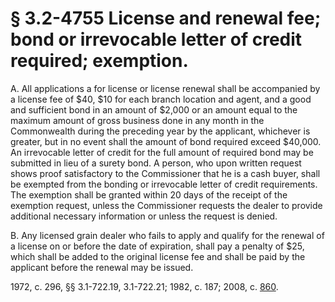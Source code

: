 # § 3.2-4755 License and renewal fee; bond or irrevocable letter of credit required; exemption.

<p>A. All applications a for license or license renewal shall be accompanied by a license fee of $40, $10 for each branch location and agent, and a good and sufficient bond in an amount of $2,000 or an amount equal to the maximum amount of gross business done in any month in the Commonwealth during the preceding year by the applicant, whichever is greater, but in no event shall the amount of bond required exceed $40,000. An irrevocable letter of credit for the full amount of required bond may be submitted in lieu of a surety bond. A person, who upon written request shows proof satisfactory to the Commissioner that he is a cash buyer, shall be exempted from the bonding or irrevocable letter of credit requirements. The exemption shall be granted within 20 days of the receipt of the exemption request, unless the Commissioner requests the dealer to provide additional necessary information or unless the request is denied.</p><p>B. Any licensed grain dealer who fails to apply and qualify for the renewal of a license on or before the date of expiration, shall pay a penalty of $25, which shall be added to the original license fee and shall be paid by the applicant before the renewal may be issued.</p><p>1972, c. 296, §§ 3.1-722.19, 3.1-722.21; 1982, c. 187; 2008, c. <a href='http://lis.virginia.gov/cgi-bin/legp604.exe?081+ful+CHAP0860'>860</a>.</p>